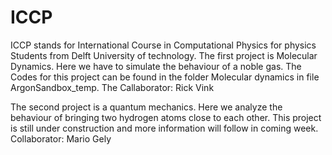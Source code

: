 # ICCP

ICCP stands for International Course in Computational Physics
for physics Students from Delft University of technology. The first project is Molecular Dynamics. Here we have to simulate the
behaviour of a noble gas.
The Codes for this project can be found in the folder Molecular dynamics in file ArgonSandbox_temp.
The Callaborator: Rick Vink

The second project is a quantum mechanics. Here we analyze the behaviour of 
bringing two hydrogen atoms close to each other. This project is still under construction and more information 
will follow in coming week.
Collaborator: Mario Gely

